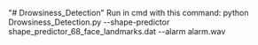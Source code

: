 "# Drowsiness_Detection" 
Run in cmd with this command:
python Drowsiness_Detection.py --shape-predictor shape_predictor_68_face_landmarks.dat --alarm alarm.wav
